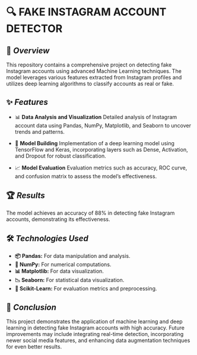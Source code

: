 # 🔍 **FAKE INSTAGRAM ACCOUNT DETECTOR**

## 📝 ***Overview***
This repository contains a comprehensive project on detecting fake Instagram accounts using advanced Machine Learning techniques. The model leverages various features extracted from Instagram profiles and utilizes deep learning algorithms to classify accounts as real or fake.

## ✨ ***Features***

- 📊 **Data Analysis and Visualization**
Detailed analysis of Instagram account data using Pandas, NumPy, Matplotlib, and Seaborn to uncover trends and patterns.

- 🤖 **Model Building**
Implementation of a deep learning model using TensorFlow and Keras, incorporating layers such as Dense, Activation, and Dropout for robust classification.

- 📈 **Model Evaluation**
Evaluation metrics such as accuracy, ROC curve, and confusion matrix to assess the model’s effectiveness.

## 🏆 ***Results***
The model achieves an accuracy of 88% in detecting fake Instagram accounts, demonstrating its effectiveness.

## 🛠 ***Technologies Used***
- **📦 Pandas:** For data manipulation and analysis.
- **🔢 NumPy:** For numerical computations.
- **📊 Matplotlib:** For data visualization.
- **📉 Seaborn:** For statistical data visualization.
- **🧠 Scikit-Learn:** For evaluation metrics and preprocessing.

## 📌 ***Conclusion***
This project demonstrates the application of machine learning and deep learning in detecting fake Instagram accounts with high accuracy. Future improvements may include integrating real-time detection, incorporating newer social media features, and enhancing data augmentation techniques for even better results.

